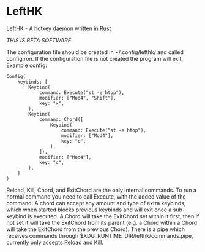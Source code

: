 # LeftHK
LeftHK - A hotkey daemon written in Rust

*THIS IS BETA SOFTWARE*

The configuration file should be created in ~/.config/lefthk/ and called config.ron. If the configuration file is not created the program will exit.
Example config:
```ron
Config(
    keybinds: [
        Keybind(
            command: Execute("st -e htop"),
            modifier: ["Mod4", "Shift"],
            key: "x",
        ),
        Keybind(
            command: Chord([
                Keybind(
                    command: Execute("st -e htop"),
                    modifier: ["Mod4"],
                    key: "c",
                ),
            ]),
            modifier: ["Mod4"],
            key: "c",
        ),
    ]
)
```
Reload, Kill, Chord, and ExitChord are the only internal commands. To run a normal command you need 
to call Execute, with the added value of the command. A chord can accept any amount and type of extra
keybinds, which when started blocks previous keybinds and will exit once a sub-keybind is 
executed. A Chord will take the ExitChord set within it first, then if not set it will take the 
ExitChord from its parent (e.g. a Chord within a Chord will take the ExitChord from the previous Chord). 
There is a pipe which receives commands through $XDG_RUNTIME_DIR/lefthk/commands.pipe, currently
only accepts Reload and Kill.
